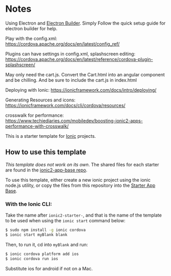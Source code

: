 # Notes

Using Electron and [Electron Builder](https://github.com/electron-userland/electron-builder). Simply Follow the quick setup guide for electron builder for help.

Play with the config.xml: https://cordova.apache.org/docs/en/latest/config_ref/

Plugins can have settings in config.xml, splashscreen editing: https://cordova.apache.org/docs/en/latest/reference/cordova-plugin-splashscreen/

May only need the cart.js. Convert the Cart.html into an angular component and be chilling. And be sure to include the cart.js in index.html

Deploying with Ionic: https://ionicframework.com/docs/intro/deploying/

Generating Resources and icons: https://ionicframework.com/docs/cli/cordova/resources/

crosswalk for performance: https://www.techiediaries.com/mobiledev/boosting-ionic2-apps-performance-with-crosswalk/


This is a starter template for [Ionic](http://ionicframework.com/docs/) projects.

## How to use this template

*This template does not work on its own*. The shared files for each starter are found in the [ionic2-app-base repo](https://github.com/ionic-team/ionic2-app-base).

To use this template, either create a new ionic project using the ionic node.js utility, or copy the files from this repository into the [Starter App Base](https://github.com/ionic-team/ionic2-app-base).

### With the Ionic CLI:

Take the name after `ionic2-starter-`, and that is the name of the template to be used when using the `ionic start` command below:

```bash
$ sudo npm install -g ionic cordova
$ ionic start myBlank blank
```

Then, to run it, cd into `myBlank` and run:

```bash
$ ionic cordova platform add ios
$ ionic cordova run ios
```

Substitute ios for android if not on a Mac.
